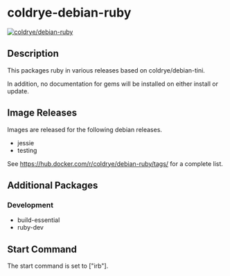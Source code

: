 # coldrye-debian-ruby

[![coldrye/debian-ruby](http://dockeri.co/image/coldrye/debian-ruby)](https://hub.docker.com/r/coldrye/debian-ruby/)


## Description

This packages ruby in various releases based on coldrye/debian-tini.

In addition, no documentation for gems will be installed on either install or update.


## Image Releases

Images are released for the following debian releases.

- jessie
- testing

See https://hub.docker.com/r/coldrye/debian-ruby/tags/ for a complete list.


## Additional Packages

### Development

- build-essential
- ruby-dev


## Start Command

The start command is set to ["irb"].

